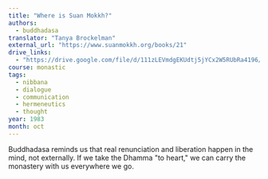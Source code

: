 ```yaml
---
title: "Where is Suan Mokkh?"
authors:
  - buddhadasa
translator: "Tanya Brockelman"
external_url: "https://www.suanmokkh.org/books/21"
drive_links:
  - "https://drive.google.com/file/d/111zLEVmdgEKUdtj5jYCx2W5RUbRa4196/view?usp=drivesdk"
course: monastic
tags:
  - nibbana
  - dialogue
  - communication
  - hermeneutics
  - thought
year: 1983
month: oct
---
```


Buddhadasa reminds us that real renunciation and liberation happen in the mind, not externally. If we take the Dhamma "to heart," we can carry the monastery with us everywhere we go.

